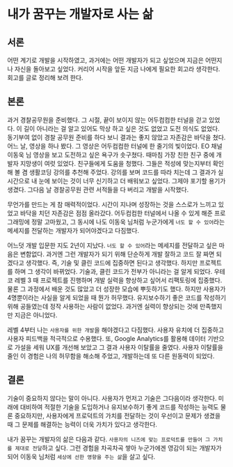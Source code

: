 # 내가 꿈꾸는 개발자로 사는 삶

## 서론

어떤 계기로 개발을 시작하였고, 과거에는 어떤 개발자가 되고 싶었으며 지금은 어떤지 나 자신을 돌아보고 싶었다. 커리어 시작을 앞둔 지금 나에게 필요한 회고라 생각한다. 회고를 글로 정리해 보려 한다.

## 본론

과거 경찰공무원을 준비했다. 그 시절, 끝이 보이지 않는 어두컴컴한 터널을 걷고 있었다. 이 길이 아니라는 걸 알고 있어도 막상 하고 싶은 것도 없었고 도전 의식도 없었다. 동기부여 없이 경찰 공무원 준비를 하다 보니 결과는 좋지 않았고 자존감은 바닥을 쳤다. 어느 날, 영상을 하나 봤다. 그 영상은 어두컴컴한 터널에 한 줄기의 빛이었다. EO 채널 이동욱 님 영상을 보고 도전하고 싶은 욕구가 솟구쳤다. 때마침 가장 친한 친구 중에 개발자 지망생이 여럿 있었다. 친구들에게 도움을 청했다. 그들은 적성에 맞는지부터 확인해 볼 겸 생활코딩 강의를 추천해 주었다. 강의를 보며 코드를 따라 치는데 그 결과가 실시간으로 내 눈에 보이는 것이 너무 신기하고 더 배워보고 싶었다. 그제야 포기할 용기가 생겼다. 그다음 날 경찰공무원 관련 서적들을 다 버리고 개발을 시작했다.

무언가를 만드는 게 참 매력적이었다. 시간이 지나며 성장하는 것을 스스로가 느끼고 있었고 바닥을 치던 자존감은 점점 올라갔다. 어두컴컴한 터널에서 나올 수 있게 해준 프로그래밍에 정말 고마웠고, 그 동시에 나도 이동욱 님처럼 누군가에게 `너도 할 수 있어`라는 메세지를 전달하는 개발자가 되어야겠다고 다짐했다.

어느덧 개발 입문한 지도 2년이 지났다. `너도 할 수 있어`라는 메세지를 전달하고 싶은 마음은 변함없다. 과거엔 그런 개발자가 되기 위해 단순하게 개발 잘하고 코드 잘 짜면 되겠다고 생각했다. 즉, 기술 및 클린 코드에 집중하면 된다고 생각했다. 하지만 프로젝트를 하며 그 생각이 바뀌었다. 기술과, 클린 코드가 전부가 아니라는 걸 알게 되었다. 우테코 레벨 3 때 프로젝트를 진행하며 개발 실력을 향상하고 싶어서 리팩토링에 집중했다. 물론 그 과정에서 배운 것도 많았고 더 성장한 모습에 뿌듯하기도 했다. 하지만 사용자가 4명뿐이라는 사실을 알게 되었을 때 뭔가 허무했다. 유지보수하기 좋은 코드를 작성하기 위해 공들였는데 정작 사용하는 사람이 없었다. 과거엔 실력이 향상되는 것에 만족했지만 지금은 아니었다.

레벨 4부터 나는 `사용자를 위한 개발`을 해야겠다고 다짐했다. 사용자 유치에 더 집중하고 사용자 피드백을 적극적으로 수용했다. 또, Google Analytics를 활용해 데이터 기반으로 가설을 세워 UX를 개선해 보았고 그 결과 사용자 이탈률을 줄였다. 사용자 이탈률을 줄인 이 경험은 나의 허무함을 해소해 주었고, 개발하는데 또 다른 원동력이 되었다.

## 결론

기술이 중요하지 않다는 말이 아니다. 사용자가 먼저고 기술은 그다음이라 생각한다. 미래에 대비하여 적절한 기술을 도입하거나 유지보수하기 좋게 코드를 작성하는 능력도 물론 중요하지만, 사용자에게 프로덕트의 가치를 전달하는 것이 우선이고 문제가 생겼을 때 그 문제를 해결하는 능력이 더욱 가치가 있다고 생각한다.

내가 꿈꾸는 개발자의 삶은 다음과 같다. `사용자의 니즈에 맞는 프로덕트를 만들어 그 가치를 제대로 전달`하고 싶다. 그런 경험을 차곡차곡 쌓아 누군가에겐 영감이 되는 개발자가 되어 이동욱 님처럼 `세상에 선한 영향을 주는 삶`을 살고 싶다.
